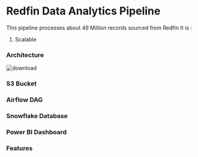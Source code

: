 # Redfin Data Analytics Pipeline

This pipeline processes about 49 Million records sourced from Redfin
It is : 
1. Scalable

### Architecture

![download](https://github.com/user-attachments/assets/5dacb827-b8ae-4102-8963-e8e9aec8ee63)

### S3 Bucket



### Airflow DAG

### Snowflake Database

### Power BI Dashboard

### Features
